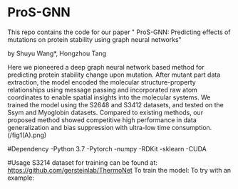 # ProS-GNN

This repo contains the code for our paper " ProS-GNN: Predicting effects of mutations on protein stability using graph neural networks"

by Shuyu Wang*, Hongzhou Tang

Here we pioneered a deep graph neural network based method for predicting protein stability change upon mutation. After mutant part data extraction, the model encoded the molecular structure-property relationships using message passing and incorporated raw atom coordinates to enable spatial insights into the molecular systems. We trained the model using the S2648 and S3412 datasets, and tested on the Ssym and Myoglobin datasets. Compared to existing methods, our proposed method showed competitive high performance in data generalization and bias suppression with ultra-low time consumption.
(/fig1(A).png)

#Dependency
-Python 3.7
-Pytorch
-numpy
-RDKit
-sklearn
-CUDA

#Usage
S3214 dataset for training can be found at: https://github.com/gersteinlab/ThermoNet
To train the model:
<python train.py>
To try with an example:
